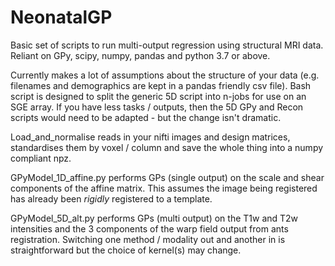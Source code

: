 # NeonatalGP

Basic set of scripts to run multi-output regression using structural MRI data.
Reliant on GPy, scipy, numpy, pandas and python 3.7 or above.


Currently makes a lot of assumptions about the structure of your data (e.g. filenames and demographics are kept in a pandas friendly csv file).
Bash script is designed to split the generic 5D script into n-jobs for use on an SGE array.
If you have less tasks / outputs, then the 5D GPy and Recon scripts would need to be adapted - but the change isn't dramatic. 

Load_and_normalise reads in your nifti images and design matrices, standardises them by voxel / column and save the whole thing into a numpy compliant npz. 

GPyModel_1D_affine.py performs GPs (single output) on the scale and shear components of the affine matrix. This assumes the image being registered has already been *rigidly* registered to a template.

GPyModel_5D_alt.py performs GPs (multi output) on the T1w and T2w intensities and the 3 components of the warp field output from ants registration. Switching one method / modality out and another in is straightforward but the choice of kernel(s) may change.
